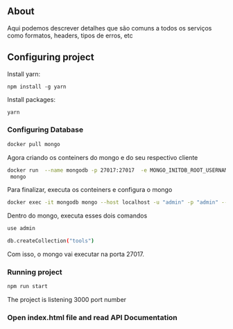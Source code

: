 ## About 

Aqui podemos descrever detalhes que são comuns a todos os serviços como formatos, headers, tipos de erros, etc

## Configuring project

Install yarn:
```
npm install -g yarn
```

Install packages:
```sh
yarn
```

### Configuring Database

```sh
docker pull mongo
```

Agora criando os conteiners do mongo e do seu respectivo cliente

```sh
docker run  --name mongodb -p 27017:27017  -e MONGO_INITDB_ROOT_USERNAME="admin"  -e MONGO_INITDB_ROOT_PASSWORD="admin"  -d
 mongo
```

Para finalizar, executa os conteiners e configura o  mongo

```sh
docker exec -it mongodb mongo --host localhost -u "admin" -p "admin" --authenticationDatabase admin 
```

Dentro do mongo, executa esses dois comandos
```sh
use admin 
```

```sh
db.createCollection("tools") 
```

Com isso, o mongo vai executar na porta 27017.

### Running project
```sh
npm run start 
```
The project is listening 3000 port number

### Open index.html file and read API Documentation
